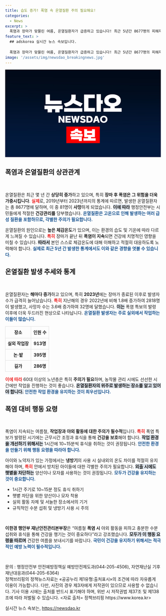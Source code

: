 ```yaml
---
title: 습도 증가! 폭염 속 온열질환 주의 필요해요!
categories:
  - News
excerpt: >
  폭염과 장마가 맞물린 여름, 온열질환자가 급증하고 있습니다! 최근 5년간 8677명의 피해자 중 81명이 사망. 이에 행정안전부는 시민들에게 건강 관리와 행동 요령 준수를 당부했습니다. 지금 당장, 더위를 피하고 건강을 지키는 방법을 알아보세요!
feature_text: >
  ## adskorea 실시간 뉴스 속보입니다.

  폭염과 장마가 맞물린 여름, 온열질환자가 급증하고 있습니다! 최근 5년간 8677명의 피해자 중 81명이 사망. 이에 행정안전부는 시민들에게 건강 관리와 행동 요령 준수를 당부했습니다. 지금 당장, 더위를 피하고 건강을 지키는 방법을 알아보세요!
image: '/assets/img/newsdao_breakingnews.jpg'
---
```


<p><img src="/assets/img/newsdao_breakingnews.jpg" alt="adskorea 속보" /></p>

<h2 data-ke-size="size26">폭염과 온열질환의 상관관계</h2>

<p data-ke-size="size16">&nbsp;</p>

<p>온열질환은 최근 몇 년 간 <strong>상당히 증가</strong>하고 있으며, 특히 <strong>장마 후 폭염은 그 위험을 더욱 가중시킵니다</strong>. <b><span style="color: #ee2323;">실제</span></b>로, 2019년부터 2023년까지의 통계에 따르면, 발생한 온열질환자는 총 8677명에 달하며, 이 중 81명이 <strong>사망</strong>하게 되었습니다. <b><span style="background-color: #21538527;">이에 따라</span></b> 행정안전부는 시민들에게 적절한 <strong>건강관리를</strong> 당부했습니다. <b><span style="color: #1a5490;">온열질환은 고온으로 인해 발생하는 여러 급성 질환을 포함하므로, 각별한 주의가 필요합니다.</span></b></p>

<p>온열질환의 원인으로는 <strong>높은 체감온도</strong>가 있으며, 이는 환경의 습도 및 기온에 따라 다르게 느껴질 수 있습니다. <b><span style="color: #ee2323;">특히</span></b> 장마가 끝난 뒤 <strong>폭염이 지속</strong>되면 건강에 치명적인 영향을 미칠 수 있습니다. <b><span style="background-color: #21538527;">따라서</span></b> 본인 스스로 체감온도에 대해 이해하고 적절히 대응하도록 노력해야 합니다. <b><span style="color: #1a5490;">실제로 최근 5년 간 발생한 통계에서도 이와 같은 경향을 엿볼 수 있습니다.</span></b></p>

<h2 data-ke-size="size26">온열질환 발생 추세와 통계</h2>

<p data-ke-size="size16">&nbsp;</p>

<p>온열질환자는 <strong>해마다 증가</strong>하고 있으며, 특히 <strong>2023년</strong>에는 장마가 종료된 이후로 발생자 수가 급격히 늘어났습니다. <b><span style="color: #ee2323;">특히</span></b> 지난해의 경우 2022년에 비해 1.8배 증가하여 2818명이 발생했고, 사망자 수는 3.6배 증가하여 32명에 달했습니다. <b><span style="background-color: #21538527;">이는</span></b> 폭염 특보의 발령 이후에 더욱 두드러진 현상으로 나타납니다. <b><span style="color: #1a5490;">온열질환 발생자는 주로 실외에서 작업하는 이들이 많습니다.</span></b></p>

<table style="width: 100%; border-collapse: collapse;">
    <tr>
        <th style="text-align: center; height: 30px; border: 1px solid #dddddd;"><b>장소</b></th>
        <th style="text-align: center; height: 30px; border: 1px solid #dddddd;"><b>인원 수</b></th>
    </tr>
    <tr>
        <td style="text-align: center; height: 30px; border: 1px solid #dddddd;"><b>실외 작업장</b></td>
        <td style="text-align: center; height: 30px; border: 1px solid #dddddd;"><b>913명</b></td>
    </tr>
    <tr>
        <td style="text-align: center; height: 30px; border: 1px solid #dddddd;"><b>논·밭</b></td>
        <td style="text-align: center; height: 30px; border: 1px solid #dddddd;"><b>395명</b></td>
    </tr>
    <tr>
        <td style="text-align: center; height: 30px; border: 1px solid #dddddd;"><b>길가</b></td>
        <td style="text-align: center; height: 30px; border: 1px solid #dddddd;"><b>286명</b></td>
    </tr>
</table>

<p><b><span style="color: #ee2323;">이에 따라</span></b> 60대 이상의 노년층은 특히 <strong>주의가 필요</strong>하며, 농작물 관리 시에도 선선한 시간에만 작업을 진행하는 것이 좋습니다. <b><span style="background-color: #21538527;">온열질환자의 위주로 발생하는 장소를 알고 있어야 합니다.</span></b> <b><span style="color: #1a5490;">안전한 작업 환경을 유지하는 것이 최우선입니다.</span></b></p>

<h2 data-ke-size="size26">폭염 대비 행동 요령</h2>

<p data-ke-size="size16">&nbsp;</p>

<p>폭염이 지속되는 여름철, <strong>작업장과 야외 활동에 대한 주의가 필수적</strong>입니다. <b><span style="color: #ee2323;">특히</span></b> 폭염 특보가 발령된 시기에는 근무시간 조정과 휴식을 통해 <strong>건강을 보호</strong>해야 합니다. <b><span style="background-color: #21538527;">작업 환경을 개선하기 위해서는</span></b> 1시간에 10~15분씩 휴식을 취하는 것이 권장됩니다. <b><span style="color: #1a5490;">안전한 환경을 만들기 위해 행동 요령을 따라야 합니다.</span></b></p>

<p>아이와 노약자가 있는 가정에서는 <strong>냉방기</strong>의 사용 시 실내외의 온도 차이를 적절히 유지해야 하며, <b><span style="color: #ee2323;">특히</span></b> 안에서 방치된 아이들에 대한 각별한 주의가 필요합니다. <b><span style="background-color: #21538527;">외출 시에도 햇볕을 차단하는</span></b> 양산이나 모자를 사용하는 것이 권장됩니다. <b><span style="color: #1a5490;">모두가 건강을 유지하는 것이 중요합니다.</span></b></p>

<ul>
    <li>1시간 주기로 10~15분 정도 휴식 취하기</li>
    <li>햇볕 차단을 위한 양산이나 모자 착용</li>
    <li>실외 활동 자제 및 서늘한 장소에서의 기거</li>
    <li>규칙적인 수분 섭취 및 냉방기 사용 시 주의</li>
</ul>

<p data-ke-size="size16">&nbsp;</p>

<p><b>이한경 행안부 재난안전관리본부장</b>은 “여름철 <strong>폭염 시</strong> 야외 활동을 피하고 충분한 수분 섭취와 휴식을 통해 건강을 챙기는 것이 중요하다”라고 강조했습니다. <b><span style="background-color: #21538527;">모두가 이 행동 요령을 따르며</span></b> 건강한 여름을 보내시기를 바랍니다. <b><span style="color: #1a5490;">국민이 건강을 유지하기 위해서는 적극적인 예방 노력이 필수적입니다.</span></b></p>

<p data-ke-size="size16">&nbsp;</p>

<p>문의 : 행정안전부 안전예방정책실 예방안전제도과(044-205-4506), 자연재난실 기후재난대응과(044-205-6364)<br />
정책브리핑의 정책뉴스자료는 «공공누리 제1유형:출처표시»의 조건에 따라 자유롭게 이용이 가능합니다. 다만, 사진의 경우 제3자에게 저작권이 있으므로 사용할 수 없습니다. 기사 이용 시에는 출처를 반드시 표기해야 하며, 위반 시 저작권법 제37조 및 제138조에 따라 처벌될 수 있습니다. &lt;자료 출처= 정책브리핑 https://www.korea.kr></p>
실시간 뉴스 속보는, <a href="https://newsdao.kr" rel="dofollow">https://newsdao.kr</a>



